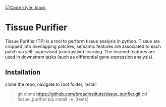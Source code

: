 [![Code style: black](https://img.shields.io/badge/code%20style-black-000000.svg)](https://github.com/psf/black)
# Tissue Purifier 
Tissue Purifier (TP) is a tool to perform tissue analysis in python.
Tissue are cropped into overlapping patches, semantic features are associated to each patch via self-supervised (contrastive) 
learning. The learned features are used in downstram tasks (such as differential gene expression analysis).

## Installation
clone the repo, navigate to root folder, install
> git clone https://github.com/broadinstitute/tissue_purifier.git
> cd tissue_purifier
> pip install -e .[tests]


